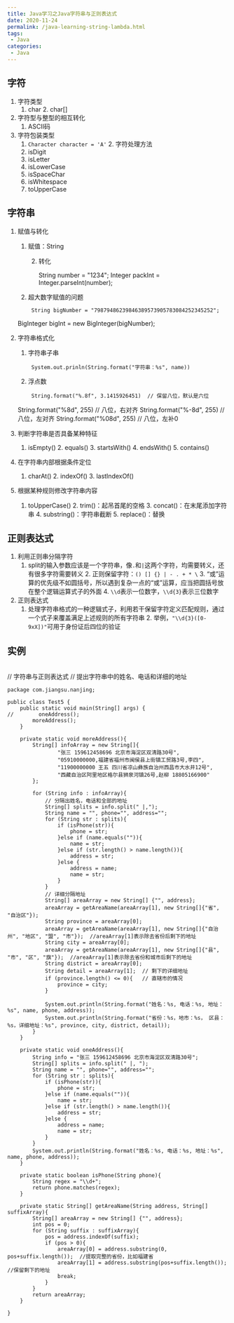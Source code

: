 ```yaml
---
title: Java学习之Java字符串与正则表达式
date: 2020-11-24
permalink: /java-learning-string-lambda.html
tags:
 - Java
categories:
 - Java
---
```




## 字符

  1. 字符类型 
        1. char
            2. char[]
  2. 字符型与整型的相互转化 
        1. ASCII码
  3. 字符包装类型 
        1. `Character character = 'A'`
            2. 字符处理方法 
      1. isDigit
      2. isLetter
      3. isLowerCase
      4. isSpaceChar
      5. isWhitespace
      6. toUpperCase

## 字符串

  1. 赋值与转化 
        1. 赋值：String

            2. 转化 
       
                String number = "1234";
        Integer packInt = Integer.parseInt(number);
       

        3. 超大数字赋值的问题 
            
                String bigNumber = "79879486239846389573905783084252345252";
        BigInteger bigInt = new BigInteger(bigNumber);
       
  2. 字符串格式化 
        1. 字符串子串 
       
                System.out.prinln(String.format("字符串：%s", name))
       

        2. 浮点数 
            
                String.format("%.8f", 3.1415926451)  // 保留八位，默认是六位
        String.format("%8d", 255)            // 八位，右对齐
        String.format("%-8d", 255)           // 八位，左对齐
        String.format("%08d", 255)           // 八位，左补0
       
  3. 判断字符串是否具备某种特征 
        1. isEmpty()
            2. equals()
                3. startsWith()
                    4. endsWith()
                        5. contains()
  4. 在字符串内部根据条件定位 
        1. charAt()
            2. indexOf()
                3. lastIndexOf()
  5. 根据某种规则修改字符串内容 
        1. toUpperCase()
            2. trim()：起吊首尾的空格
                3. concat()：在末尾添加字符串
                    4. substring()：字符串截断
                        5. replace()：替换

## 正则表达式

  1. 利用正则串分隔字符 
        1. split的输入参数应该是一个字符串，像`.`和`|`这两个字符，均需要转义，还有很多字符需要转义
            2. 正则保留字符：`() [] {} | - . + * \`
                3. “或”运算的优先级不如圆括号，所以遇到复杂一点的“或”运算，应当把圆括号放在整个逻辑运算式子的外面
                    4. `\\d`表示一位数字，`\\d{3}`表示三位数字
  2. 正则表达式 
        1. 处理字符串格式的一种逻辑式子，利用若干保留字符定义匹配规则，通过一个式子来覆盖满足上述规则的所有字符串
            2. 举例，`"\\d{3}([0-9xX])"`可用于身份证后四位的验证

## 实例


​    
    // 字符串与正则表达式
    // 提出字符串中的姓名、电话和详细的地址
    
    package com.jiangsu.nanjing;
    
    public class Test5 {
        public static void main(String[] args) {
    //        oneAddress();
            moreAddress();
        }
    
        private static void moreAddress(){
            String[] infoArray = new String[]{
                    "张三 159612458696 北京市海淀区双清路30号",
                    "05910000000,福建省福州市闽侯县上街镇工贸路3号,李四",
                    "11900000000 王五 四川省凉山彝族自治州西昌市大水井12号",
                    "西藏自治区阿里地区格尔县狮泉河镇26号,赵柳 18805166900"
            };
    
            for (String info : infoArray){
                // 分隔出姓名，电话和全部的地址
                String[] splits = info.split(" |,");
                String name = "", phone="", address="";
                for (String str : splits){
                    if (isPhone(str)){
                        phone = str;
                    }else if (name.equals("")){
                        name = str;
                    }else if (str.length() > name.length()){
                        address = str;
                    }else {
                        address = name;
                        name = str;
                    }
                }
                // 详细分隔地址
                String[] areaArray = new String[] {"", address};
                areaArray = getAreaName(areaArray[1], new String[]{"省", "自治区"});
                String province = areaArray[0];
                areaArray = getAreaName(areaArray[1], new String[]{"自治州", "地区", "盟", "市"});  //areaArray[1]表示除去省份后剩下的地址
                String city = areaArray[0];
                areaArray = getAreaName(areaArray[1], new String[]{"县", "市", "区", "旗"});  //areaArray[1]表示除去省份和城市后剩下的地址
                String district = areaArray[0];
                String detail = areaArray[1];  // 剩下的详细地址
                if (province.length() <= 0){   // 直辖市的情况
                    province = city;
                }
    
                System.out.println(String.format("姓名：%s, 电话：%s, 地址：%s", name, phone, address));
                System.out.println(String.format("省份：%s，地市：%s， 区县：%s，详细地址：%s", province, city, district, detail));
            }
        }
    
        private static void oneAddress(){
            String info = "张三 159612458696 北京市海淀区双清路30号";
            String[] splits = info.split(" |, ");
            String name = "", phone="", address="";
            for (String str : splits){
                if (isPhone(str)){
                    phone = str;
                }else if (name.equals("")){
                    name = str;
                }else if (str.length() > name.length()){
                    address = str;
                }else {
                    address = name;
                    name = str;
                }
            }
            System.out.println(String.format("姓名：%s, 电话：%s, 地址：%s", name, phone, address));
        }
    
        private static boolean isPhone(String phone){
            String regex = "\\d+";
            return phone.matches(regex);
        }
    
        private static String[] getAreaName(String address, String[] suffixArray){
            String[] areaArray = new String[] {"", address};
            int pos = 0;
            for (String suffix : suffixArray){
                pos = address.indexOf(suffix);
                if (pos > 0){
                    areaArray[0] = address.substring(0, pos+suffix.length());  //提取完整的省份，比如福建省
                    areaArray[1] = address.substring(pos+suffix.length());     //保留剩下的地址
                    break;
                }
            }
            return areaArray;
        }
    
    }


​    

